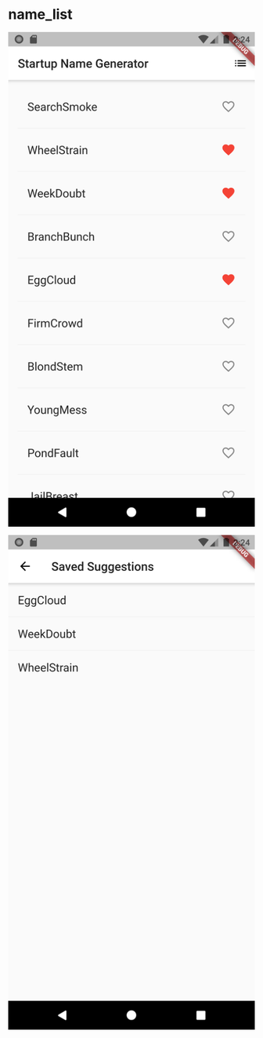 # name_list

![ScreenShot](https://github.com/mohit5189/LearnFlutter/blob/master/name_list/Screenshots/list.png)

![ScreenShot](https://github.com/mohit5189/LearnFlutter/blob/master/name_list/Screenshots/detail.png)